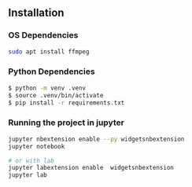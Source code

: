 ## Installation

### OS Dependencies

```bash
sudo apt install ffmpeg
```

### Python Dependencies

```bash
$ python -m venv .venv
$ source .venv/bin/activate
$ pip install -r requirements.txt
```


### Running the project in jupyter

```bash
jupyter nbextension enable --py widgetsnbextension
jupyter notebook

# or with lab
jupyter labextension enable  widgetsnbextension
jupyter lab
```